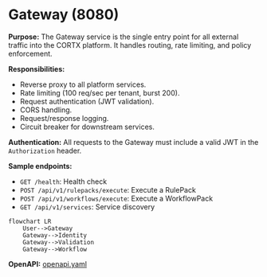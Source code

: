 # Gateway (8080)

**Purpose:** The Gateway service is the single entry point for all external traffic into the CORTX platform. It handles routing, rate limiting, and policy enforcement.

**Responsibilities:**
- Reverse proxy to all platform services.
- Rate limiting (100 req/sec per tenant, burst 200).
- Request authentication (JWT validation).
- CORS handling.
- Request/response logging.
- Circuit breaker for downstream services.

**Authentication:** All requests to the Gateway must include a valid JWT in the `Authorization` header.

**Sample endpoints:**
- `GET /health`: Health check
- `POST /api/v1/rulepacks/execute`: Execute a RulePack
- `POST /api/v1/workflows/execute`: Execute a WorkflowPack
- `GET /api/v1/services`: Service discovery

```mermaid
flowchart LR
    User-->Gateway
    Gateway-->Identity
    Gateway-->Validation
    Gateway-->Workflow
```

**OpenAPI:** [openapi.yaml](./openapi.yaml)
